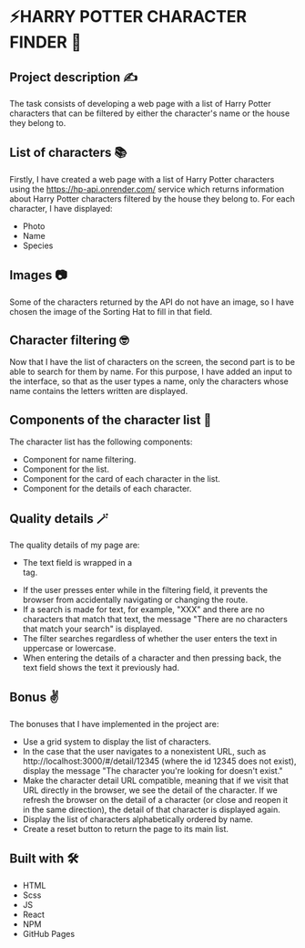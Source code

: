 # ⚡HARRY POTTER CHARACTER FINDER 🧙

## Project description ✍️

The task consists of developing a web page with a list of Harry Potter characters that can be filtered by either the character's name or the house they belong to. 

## List of characters 📚

Firstly, I have created a web page with a list of Harry Potter characters using the https://hp-api.onrender.com/ service which returns information about Harry Potter characters filtered by the house they belong to. For each character, I have displayed:
- Photo
- Name
- Species

## Images 📷

Some of the characters returned by the API do not have an image, so I have chosen the image of the Sorting Hat to fill in that field.

## Character filtering 🤓

Now that I have the list of characters on the screen, the second part is to be able to search for them by name. For this purpose, I have added an input to the interface, so that as the user types a name, only the characters whose name contains the letters written are displayed. 

## Components of the character list 🧹

The character list has the following components:

- Component for name filtering.
- Component for the list.
- Component for the card of each character in the list.
- Component for the details of each character.

## Quality details 🪄

The quality details of my page are:

- The text field is wrapped in a <form> tag.
- If the user presses enter while in the filtering field, it prevents the browser from accidentally navigating or changing the route.
- If a search is made for text, for example, "XXX" and there are no characters that match that text, the message "There are no characters that match your search" is displayed.
- The filter searches regardless of whether the user enters the text in uppercase or lowercase.
- When entering the details of a character and then pressing back, the text field shows the text it previously had.

## Bonus ✌️

The bonuses that I have implemented in the project are:
- Use a grid system to display the list of characters.
- In the case that the user navigates to a nonexistent URL, such as http://localhost:3000/#/detail/12345 (where the id 12345 does not exist), display the message "The character you're looking for doesn't exist."
- Make the character detail URL compatible, meaning that if we visit that URL directly in the browser, we see the detail of the character. If we refresh the browser on the detail of a character (or close and reopen it in the same direction), the detail of that character is displayed again.
- Display the list of characters alphabetically ordered by name.
- Create a reset button to return the page to its main list.

## Built with  🛠️

- HTML
- Scss
- JS
- React
- NPM
- GitHub Pages
 

